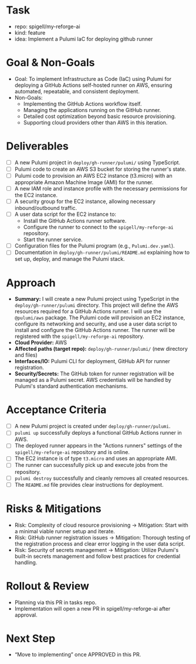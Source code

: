 # Task

- repo: spigell/my-reforge-ai
- kind: feature
- idea: Implement a Pulumi IaC for deploying github runner

# Goal & Non-Goals

- Goal: To implement Infrastructure as Code (IaC) using Pulumi for deploying a GitHub Actions self-hosted runner on AWS, ensuring automated, repeatable, and consistent deployment.
- Non-Goals:
    - Implementing the GitHub Actions workflow itself.
    - Managing the applications running on the GitHub runner.
    - Detailed cost optimization beyond basic resource provisioning.
    - Supporting cloud providers other than AWS in this iteration.

# Deliverables

- [ ] A new Pulumi project in `deploy/gh-runner/pulumi/` using TypeScript.
- [ ] Pulumi code to create an AWS S3 bucket for storing the runner's state.
- [ ] Pulumi code to provision an AWS EC2 instance (t3.micro) with an appropriate Amazon Machine Image (AMI) for the runner.
- [ ] A new IAM role and instance profile with the necessary permissions for the EC2 instance.
- [ ] A security group for the EC2 instance, allowing necessary inbound/outbound traffic.
- [ ] A user data script for the EC2 instance to:
    - Install the GitHub Actions runner software.
    - Configure the runner to connect to the `spigell/my-reforge-ai` repository.
    - Start the runner service.
- [ ] Configuration files for the Pulumi program (e.g., `Pulumi.dev.yaml`).
- [ ] Documentation in `deploy/gh-runner/pulumi/README.md` explaining how to set up, deploy, and manage the Pulumi stack.

# Approach

- **Summary:** I will create a new Pulumi project using TypeScript in the `deploy/gh-runner/pulumi` directory. This project will define the AWS resources required for a GitHub Actions runner. I will use the `@pulumi/aws` package. The Pulumi code will provision an EC2 instance, configure its networking and security, and use a user data script to install and configure the GitHub Actions runner. The runner will be registered with the `spigell/my-reforge-ai` repository.
- **Cloud Provider:** AWS
- **Affected paths (target repo):** `deploy/gh-runner/pulumi/` (new directory and files)
- **Interfaces/IO:** Pulumi CLI for deployment, GitHub API for runner registration.
- **Security/Secrets:** The GitHub token for runner registration will be managed as a Pulumi secret. AWS credentials will be handled by Pulumi's standard authentication mechanisms.

# Acceptance Criteria

- [ ] A new Pulumi project is created under `deploy/gh-runner/pulumi`.
- [ ] `pulumi up` successfully deploys a functional GitHub Actions runner in AWS.
- [ ] The deployed runner appears in the "Actions runners" settings of the `spigell/my-reforge-ai` repository and is online.
- [ ] The EC2 instance is of type `t3.micro` and uses an appropriate AMI.
- [ ] The runner can successfully pick up and execute jobs from the repository.
- [ ] `pulumi destroy` successfully and cleanly removes all created resources.
- [ ] The `README.md` file provides clear instructions for deployment.

# Risks & Mitigations

- Risk: Complexity of cloud resource provisioning → Mitigation: Start with a minimal viable runner setup and iterate.
- Risk: GitHub runner registration issues → Mitigation: Thorough testing of the registration process and clear error logging in the user data script.
- Risk: Security of secrets management → Mitigation: Utilize Pulumi's built-in secrets management and follow best practices for credential handling.

# Rollout & Review

- Planning via this PR in tasks repo.
- Implementation will open a new PR in spigell/my-reforge-ai after approval.

# Next Step

- “Move to implementing” once APPROVED in this PR.
